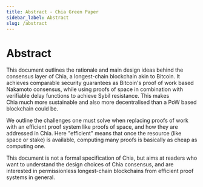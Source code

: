 ```yaml
---
title: Abstract - Chia Green Paper
sidebar_label: Abstract
slug: /abstract
---
```


# Abstract

This document outlines the rationale and main design ideas behind the consensus layer of Chia, a longest-chain blockchain akin to Bitcoin. It achieves comparable security guarantees as Bitcoin's proof of work based Nakamoto consensus, while using proofs of space in combination with verifiable delay functions to achieve Sybil resistance. This makes Chia much more sustainable and also more decentralised than a PoW based blockchain could be.

We outline the challenges one must solve when replacing proofs of work with an efficient proof system like proofs of space, and how they are addressed in Chia. Here "efficient" means that once the resource (like space or stake) is available, computing many proofs is basically as cheap as computing one.

This document is not a formal specification of Chia, but aims at readers who want to understand the design choices of Chia consensus, and are interested in permissionless longest-chain blockchains from efficient proof systems in general.